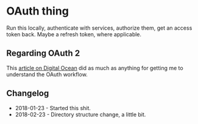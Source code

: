 # OAuth thing

Run this locally, authenticate with services, authorize them, get an access token back. Maybe a refresh token, where applicable.

## Regarding OAuth 2

This [article on Digital Ocean](https://www.digitalocean.com/community/tutorials/an-introduction-to-oauth-2) did as much as anything for getting me to understand the OAuth workflow.

## Changelog

- 2018-01-23 - Started this shit.
- 2018-02-23 - Directory structure change, a little bit.